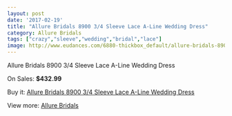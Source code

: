 ```yaml
---
layout: post
date: '2017-02-19'
title: "Allure Bridals 8900 3/4 Sleeve Lace A-Line Wedding Dress"
category: Allure Bridals
tags: ["crazy","sleeve","wedding","bridal","lace"]
image: http://www.eudances.com/6880-thickbox_default/allure-bridals-8900-3-4-sleeve-lace-a-line-wedding-dress.jpg
---
```

Allure Bridals 8900 3/4 Sleeve Lace A-Line Wedding Dress

On Sales: **$432.99**
<a href="https://www.eudances.com/en/allure-bridals/2528-allure-bridals-8900-3-4-sleeve-lace-a-line-wedding-dress.html"><amp-img layout="responsive" width="600" height="600" src="//www.eudances.com/6880-thickbox_default/allure-bridals-8900-3-4-sleeve-lace-a-line-wedding-dress.jpg" alt="Allure Bridals 8900 3/4 Sleeve Lace A-Line Wedding Dress 0" /></a>
<a href="https://www.eudances.com/en/allure-bridals/2528-allure-bridals-8900-3-4-sleeve-lace-a-line-wedding-dress.html"><amp-img layout="responsive" width="600" height="600" src="//www.eudances.com/6884-thickbox_default/allure-bridals-8900-3-4-sleeve-lace-a-line-wedding-dress.jpg" alt="Allure Bridals 8900 3/4 Sleeve Lace A-Line Wedding Dress 1" /></a>
<a href="https://www.eudances.com/en/allure-bridals/2528-allure-bridals-8900-3-4-sleeve-lace-a-line-wedding-dress.html"><amp-img layout="responsive" width="600" height="600" src="//www.eudances.com/6883-thickbox_default/allure-bridals-8900-3-4-sleeve-lace-a-line-wedding-dress.jpg" alt="Allure Bridals 8900 3/4 Sleeve Lace A-Line Wedding Dress 2" /></a>
<a href="https://www.eudances.com/en/allure-bridals/2528-allure-bridals-8900-3-4-sleeve-lace-a-line-wedding-dress.html"><amp-img layout="responsive" width="600" height="600" src="//www.eudances.com/6882-thickbox_default/allure-bridals-8900-3-4-sleeve-lace-a-line-wedding-dress.jpg" alt="Allure Bridals 8900 3/4 Sleeve Lace A-Line Wedding Dress 3" /></a>
<a href="https://www.eudances.com/en/allure-bridals/2528-allure-bridals-8900-3-4-sleeve-lace-a-line-wedding-dress.html"><amp-img layout="responsive" width="600" height="600" src="//www.eudances.com/6881-thickbox_default/allure-bridals-8900-3-4-sleeve-lace-a-line-wedding-dress.jpg" alt="Allure Bridals 8900 3/4 Sleeve Lace A-Line Wedding Dress 4" /></a>

Buy it: [Allure Bridals 8900 3/4 Sleeve Lace A-Line Wedding Dress](https://www.eudances.com/en/allure-bridals/2528-allure-bridals-8900-3-4-sleeve-lace-a-line-wedding-dress.html "Allure Bridals 8900 3/4 Sleeve Lace A-Line Wedding Dress")

View more: [Allure Bridals](https://www.eudances.com/en/2-allure-bridals "Allure Bridals")